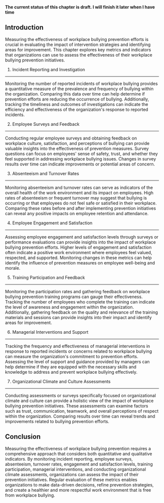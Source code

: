 **The current status of this chapter is draft. I will finish it later when I have time**

Introduction
------------

Measuring the effectiveness of workplace bullying prevention efforts is crucial in evaluating the impact of intervention strategies and identifying areas for improvement. This chapter explores key metrics and indicators that organizations can use to assess the effectiveness of their workplace bullying prevention initiatives.

1. Incident Reporting and Investigation
---------------------------------------

Monitoring the number of reported incidents of workplace bullying provides a quantitative measure of the prevalence and frequency of bullying within the organization. Comparing this data over time can help determine if prevention efforts are reducing the occurrence of bullying. Additionally, tracking the timeliness and outcomes of investigations can indicate the efficiency and effectiveness of the organization's response to reported incidents.

2. Employee Surveys and Feedback
--------------------------------

Conducting regular employee surveys and obtaining feedback on workplace culture, satisfaction, and perceptions of bullying can provide valuable insights into the effectiveness of prevention measures. Survey questions can focus on employees' sense of safety, trust, and whether they feel supported in addressing workplace bullying issues. Changes in survey results over time can indicate improvements or potential areas of concern.

3. Absenteeism and Turnover Rates
---------------------------------

Monitoring absenteeism and turnover rates can serve as indicators of the overall health of the work environment and its impact on employees. High rates of absenteeism or frequent turnover may suggest that bullying is occurring or that employees do not feel safe or satisfied in their workplace. Comparing these rates before and after implementing prevention initiatives can reveal any positive impacts on employee retention and attendance.

4. Employee Engagement and Satisfaction
---------------------------------------

Assessing employee engagement and satisfaction levels through surveys or performance evaluations can provide insights into the impact of workplace bullying prevention efforts. Higher levels of engagement and satisfaction often indicate a positive work environment where employees feel valued, respected, and supported. Monitoring changes in these metrics can help identify the influence of prevention measures on employee well-being and morale.

5. Training Participation and Feedback
--------------------------------------

Monitoring the participation rates and gathering feedback on workplace bullying prevention training programs can gauge their effectiveness. Tracking the number of employees who complete the training can indicate the level of awareness and engagement within the organization. Additionally, gathering feedback on the quality and relevance of the training materials and sessions can provide insights into their impact and identify areas for improvement.

6. Managerial Interventions and Support
---------------------------------------

Tracking the frequency and effectiveness of managerial interventions in response to reported incidents or concerns related to workplace bullying can measure the organization's commitment to prevention efforts. Assessing the level of support and guidance provided by managers can help determine if they are equipped with the necessary skills and knowledge to address and prevent workplace bullying effectively.

7. Organizational Climate and Culture Assessments
-------------------------------------------------

Conducting assessments or surveys specifically focused on organizational climate and culture can provide a holistic view of the impact of workplace bullying prevention initiatives. These assessments can examine factors such as trust, communication, teamwork, and overall perceptions of respect within the organization. Comparing results over time can reveal trends and improvements related to bullying prevention efforts.

Conclusion
----------

Measuring the effectiveness of workplace bullying prevention requires a comprehensive approach that considers both quantitative and qualitative indicators. By monitoring incident reporting, employee surveys, absenteeism, turnover rates, engagement and satisfaction levels, training participation, managerial interventions, and conducting organizational climate assessments, organizations can assess the impact of their prevention initiatives. Regular evaluation of these metrics enables organizations to make data-driven decisions, refine prevention strategies, and create a healthier and more respectful work environment that is free from workplace bullying.

